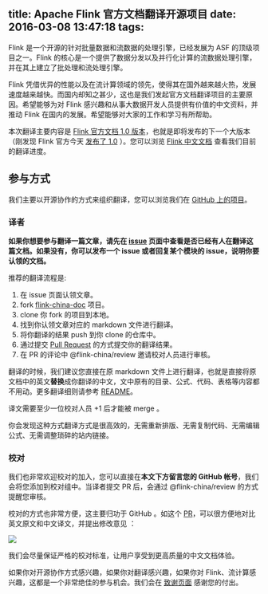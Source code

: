 title: Apache Flink 官方文档翻译开源项目
date: 2016-03-08 13:47:18
tags: 
---

Flink 是一个开源的针对批量数据和流数据的处理引擎，已经发展为 ASF 的顶级项目之一。Flink 的核心是一个提供了数据分发以及并行化计算的流数据处理引擎，并在其上建立了批处理和流处理引擎。

Flink 凭借优异的性能以及在流计算领域的领先，使得其在国外越来越火热，发展速度越来越快。而国内却知之甚少，这也是我们发起官方文档翻译项目的主要原因。希望能够为对 Flink 感兴趣和从事大数据开发人员提供有价值的中文资料，并推动 Flink 在国内的发展。希望能够对大家的工作和学习有所帮助。

本次翻译主要内容是 [Flink 官方文档 1.0 版本](https://ci.apache.org/projects/flink/flink-docs-master/)，也就是即将发布的下一个大版本（刚发现 Flink 官方今天 [发布了 1.0](http://flink.apache.org/news/2016/03/08/release-1.0.0.html)  ）。您可以浏览 [Flink 中文文档](http://doc.flink-china.org/) 查看我们目前的翻译进度。

<!-- more -->

## 参与方式

我们主要以开源协作的方式来组织翻译，您可以浏览我们在 [GitHub 上的项目](https://github.com/flink-china/flink-china-doc)。

### 译者

**如果你想要参与翻译一篇文章，请先在 [issue](https://github.com/flink-china/flink-china-doc/issues) 页面中查看是否已经有人在翻译这篇文档。如果没有，你可以发布一个 issue 或者回复某个模块的 issue，说明你要认领的文档。**

推荐的翻译流程是:

1. 在 issue 页面认领文章。
2. fork [flink-china-doc](https://github.com/flink-china/flink-china-doc) 项目。
3. clone 你 fork 的项目到本地。
4. 找到你认领文章对应的 markdown 文件进行翻译。
5. 将你翻译的结果 push 到你 clone 的仓库中。
6. 通过提交 [Pull Request](https://help.github.com/articles/using-pull-requests/) 的方式提交你的翻译结果。
7. 在 PR 的评论中 @flink-china/review 邀请校对人员进行审核。

翻译的时候，我们建议您直接在原 markdown 文件上进行翻译，也就是直接将原文档中的英文**替换**成你翻译的中文，文中原有的目录、公式、代码、表格等内容都不用动。更多翻译细则请参考 [README](https://github.com/flink-china/flink-china-doc#翻译)。

译文需要至少一位校对人员 +1 后才能被 merge 。

你会发现这种方式翻译方式是很高效的，无需重新排版、无需复制代码、无需编辑公式、无需调整琐碎的站内链接。

### 校对

我们也非常欢迎校对的加入，您可以直接在**本文下方留言您的 GitHub 帐号**，我们会将您添加到校对组中。当译者提交 PR 后，会通过  @flink-china/review 的方式提醒您审核。

校对的方式也非常方便，这主要归功于 GitHub 。如这个 [PR](https://github.com/flink-china/flink-china-doc/pull/6)，可以很方便地对比英文原文和中文译文，并提出修改意见 ：

![](http://ww4.sinaimg.cn/large/81b78497gw1f1pvxekzlhj211g0kktbl.jpg)

我们会尽量保证严格的校对标准，让用户享受到更高质量的中文文档体验。

如果你对开源协作方式感兴趣，如果你对翻译感兴趣，如果你对 Flink、流计算感兴趣，这都是一个非常绝佳的参与机会。我们会在 [致谢页面](http://doc.flink-china.org/about/#thanks) 感谢您的付出。

